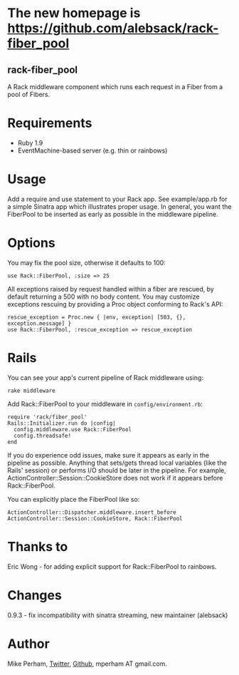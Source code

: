 # The new homepage is https://github.com/alebsack/rack-fiber_pool

rack-fiber_pool
---------------

A Rack middleware component which runs each request in a Fiber from a pool of Fibers.

Requirements
============

* Ruby 1.9
* EventMachine-based server (e.g. thin or rainbows)

Usage
=======

Add a require and use statement to your Rack app.  See example/app.rb for a simple Sinatra app
which illustrates proper usage.  In general, you want the FiberPool to be inserted as early as
possible in the middleware pipeline.

Options
=======

You may fix the pool size, otherwise it defaults to 100:

    use Rack::FiberPool, :size => 25

All exceptions raised by request handled within a fiber are rescued, by default returning a 500 with no body content. You may customize exceptions rescuing by providing a Proc object conforming to Rack's API:

    rescue_exception = Proc.new { |env, exception| [503, {}, exception.message] }
    use Rack::FiberPool, :rescue_exception => rescue_exception

Rails
=====

You can see your app's current pipeline of Rack middleware using:

    rake middleware

Add Rack::FiberPool to your middleware in `config/environment.rb`:

    require 'rack/fiber_pool'
    Rails::Initializer.run do |config|
      config.middleware.use Rack::FiberPool
      config.threadsafe!
    end

If you do experience odd issues, make sure it appears as early in the pipeline as possible.  Anything
that sets/gets thread local variables (like the Rails' session) or performs I/O should be later in the pipeline.  For example, ActionController::Session::CookieStore does not work if it appears before Rack::FiberPool.

You can explicitly place the FiberPool like so:

    ActionController::Dispatcher.middleware.insert_before ActionController::Session::CookieStore, Rack::FiberPool


Thanks to
==========

Eric Wong - for adding explicit support for Rack::FiberPool to rainbows.


Changes
==========

0.9.3 - fix incompatibility with sinatra streaming, new maintainer (alebsack)


Author
======

Mike Perham, [Twitter](http://twitter.com/mperham), [Github](http://github.com/mperham), mperham AT gmail.com.
